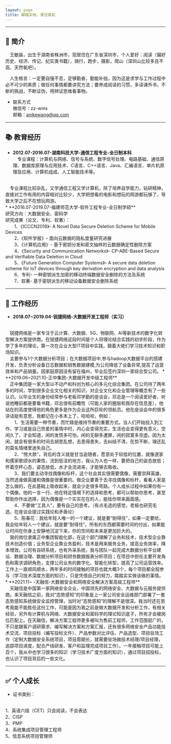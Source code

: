 ```yaml
---
layout: page
title: 脚踏实地，勇往直前
---
```

***

## 🌟 简介

&emsp;王敏燊，出生于湖南省株洲市，现居住在广东省深圳市，个人爱好：阅读（偏好历史、经济、传记、纪实类书籍），骑行，跑步，摄影，爬山（深圳山比较多且不高、天然氧吧）。

&emsp;人生格言：一定要自强不息，足够勤奋，勤能补拙，因为这是求学与工作过程中必不可少的素质；做任何事情都要讲究方法；要养成阅读的习惯，多读课外书，不断的挑战，不断证伪，用辨证思维看事物。
* 联系方式
<br> 微信号：zz-wms 
<br> 邮箱：anikewang@qq.com

***

## 📚 教育经历

* **2012.07-2016.07-湖南科技大学-通信工程专业-全日制本科** 
<br>&emsp;专业课程：计算机与网络、信号与系统、数字信号处理、电路基础、通信原理、数据库原理与应用技术、C语言、C++语言、Java、汇编语言、单片机原理及应用、计算机组成、人工智能技术等。
<br>
&emsp;专业课程比较杂乱，又学通信工程又学计算机，除了培养自学能力，钻研精神，直接对工作有用的内容相对比较少，大学把想看的电影和想玩的网游都玩够了，导致大学之后不在想玩网游。
<br>
* **2016.07-2019.07-福建师范大学-软件工程专业-全日制学硕**
<br>
研究方向：大数据安全、密码学
<br>
研究成果（论文、专利、软著）：
<br>
&emsp;&emsp;1、《ICCCN2018》- A Novel Data Secure Deletion Scheme for Mobile Devices
<br>
&emsp;&emsp;2、《软件学报》- 面向云数据的隐私度量研究进展
<br>
&emsp;&emsp;3、《计算机应用》- 基于密钥分发和密文抽样的云数据确定性删除方案 
<br>
&emsp;&emsp;4、《Security and Communication Networks》- CP-ABE-Based Secure and Verifiable Data Deletion in Cloud
<br>
&emsp;&emsp;5、《Future Generation Computer Systems》- A secure data deletion scheme for IoT devices through key derivation encryption and data analysis
<br>
&emsp;&emsp;6、专利- 一种密钥派生加密的移动终端数据安全删除的方法及系统
<br>
&emsp;&emsp;7、软著- 基于密钥派生的移动设备数据安全删除系统

***

## 💼 工作经历
* **2018.07~2019.04-锐捷网络-大数据开发工程师（实习）**
<br>
&emsp;锐捷网络是一家专注于云计算、大数据、5G、物联网、AI等新技术的数字化转型解决方案提供商。在锐捷网络这段时间是个人将理论结合实践的初步阶段，作为学了多年的理论，第一次在企业大型IT项目中实践，跟着大佬们学习技术知识和职场知识。
<br>&emsp;主要参与1个大数据分析项目；在大数据项目中,参与hadoop大数据平台的搭建开发，负责分析设备日志数据和销售数据建模,为公司降低了设备异常,提高了运营效率和产品销量。因家庭原因没有留在福州，毕业后签约深圳一家综合型公司。
* **2019.06~2021.10-正中集团-大数据开发中级工程师**       
<br>
&emsp;正中集团是一家大型以不动产和科创为核心的多元化综合集团。在公司待了两年多的时间，学到很多企业文化相关的知识，对企业文化和企业管理等概念有了一些认识。以毕业生的身份经常参与老板邓学勤的座谈会，邓总是一个阅读爱好者，听说他睡前都是要看书籍，邓总很有前瞻性（可能人家的圈层和我存在信息差），他站在的高度使得他的角色更多是作为企业这所巨轮的领航员。他在座谈会中的很多讲话挺有意思，我都记在小本本上了，哈哈哈，例如：
<br>
&emsp;&emsp;1、生活需要一种节奏，而忙碌是维持节奏的重要方式。当人们开始投入到工作、学习或是自己热爱的事情中时，内心会变得充实，生活也会变得更有意义，空闲久了，才会知道，闲的发慌多可怕，闲的无聊多遭罪，闲的寂寞多空虚。因为太闲，就会有很多的时间去胡思乱想，去患得患失，去纠结不清，在剪不断，理还乱的莫名情绪里迷失自己。
<br>
&emsp;&emsp;2、“傍大款”，背后的含义就是甘当追随者，愿意处于较低的位置，就像道家和儒家歌颂水的秉性，流到低洼的地方，我认为人也一样，要把自己的姿态放低；怀着空杯心态，姿态放低，水才会流进来，才能够去吸收。
<br>
&emsp;&emsp;3、我们要主动寻找偶像和标杆，这个社会其实很需要偶像，需要崇拜英雄，当然选谁做英雄和偶像是很重要的。做企业要善于去寻找偶像和标杆，看看人家是怎么做的，在此基础上吸收起来，就会少走很多弯路。个人成长过程中如果你有一个偶像，他的一言一行、他在特定情境下的选择和思考，都可以帮助你思考，甚至帮助你作出选择，因为偶像是一个实实在在的人，能给你带来画面感。
<br>
&emsp;&emsp;4、不要做“工具人”，要有自己的思考。（有点毛选的感觉，老板也研究毛选，在座谈会提过实践论和矛盾论）
<br>
&emsp;&emsp;5、陈春花：我给年轻人唯一的一个建议，就是要“耐得住”，如果一定要给，我会给年轻人一个建议，就是要“耐得住”。所有的东西都需要时间的付出，如果能让时间在你身上安静地沉淀下来，你的空间和未来是更加巨大的。
<br>
&emsp;我的岗位隶属正中集团智能化部，在这个部门理解了业务和技术，技术型企业靠技术创造价值；业务型企业靠业务盈利，技术是用来服务业务，提高业务效率，降本增效。公司有自研系统，也有外采系统，我与团队一起完成大数据分析平台建设、数据治理、数据分析项目和财务数据报表分析项目；在项目中担任主要开发角色和需求调研角色，支撑公司业务的数字化、智能化转型，提高了公司运营效率。工作上一直顺风顺水，两年多的时间接触的项目也就大概3个，每个项目都全程参与（学习技术深度方面的知识），只是凭借自己的努力，踏踏实实做该做的事情。
* **2021.11~  -天融信-大数据安全和网络安全解决方案高级工程师**
<br>
&emsp;天融信是中国第一家网络安全企业，中国领先的网络安全、大数据与云服务提供商。来天融信之前，我对“态势感知”的印象是上一家公司安全运维部门部署了一套态势感知系统做安全监控管理，当时对“态势感知”的理解不是很深。我当时还在思考我能不能胜任这份工作，可能是因为我之前是做大数据开发和分析工作，有相关经验，另外有计算机与网络、大数据安全和密码学的理论知识底子，所有才会被岗位匹配上。在天融信，解决方案工程师更多被叫为售前工程师，工作范围挺广的，不只是跟客户调研需求、编写解决方案和方案汇报，还有很多网络安全产品功能技术交流、项目投标（编写投标文件）、产品参数对比评估、产品选型、项目驻场工作（定制大数据安全系统项目，项目周期长，就需要驻场做技术经理/项目经理，追踪项目进度，配合产线研发、客户和监理完成项目工作）。一年接触项目可能上百个，我从中也学习很多的知识（学习技术广度方面的知识），通过项目招投标，也认识了项目背后的一些文化。

***

## ✅ 个人成长
* 证书类别：
<br>
1、英语六级（CET）只会阅读，不会表达
<br>
2、CISP
<br>
3、PMP
<br>
4、系统集成项目管理工程师
<br>
5、信息系统项目管理师


